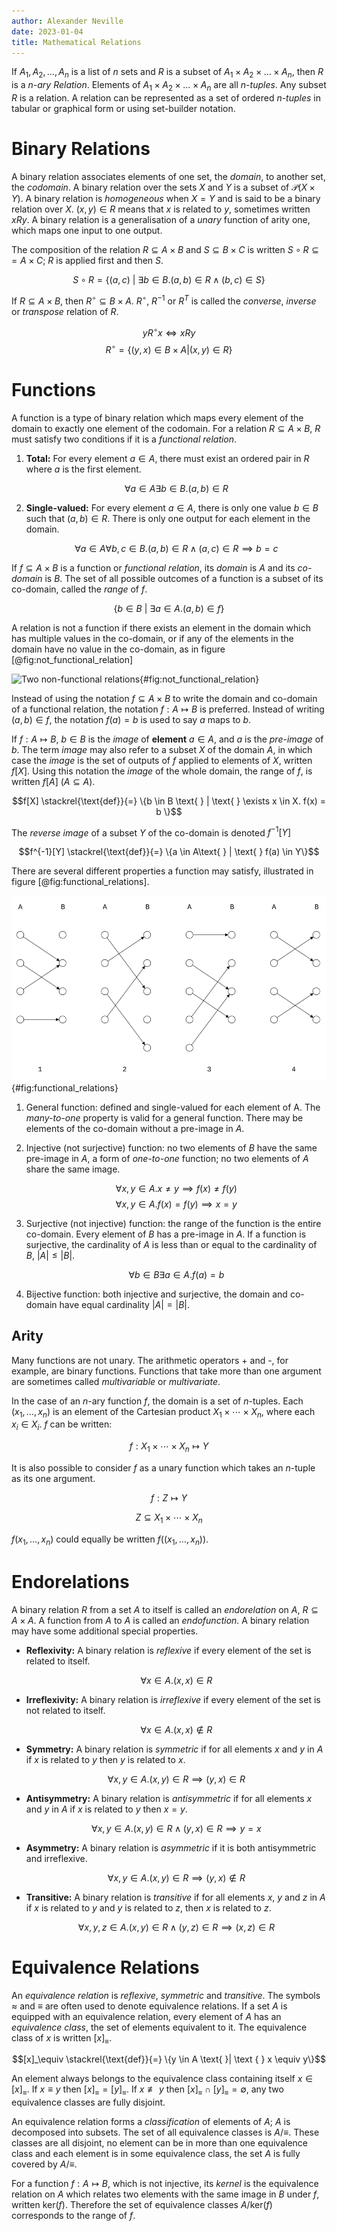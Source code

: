 ```yaml
---
author: Alexander Neville
date: 2023-01-04
title: Mathematical Relations
---
```


If $A_1, A_2, \ldots, A_n$ is a list of $n$ sets and $R$ is a subset of
$A_1 \times A_2 \times \ldots \times A_n$, then $R$ is a _n-ary
Relation_. Elements of $A_1 \times A_2 \times \ldots \times A_n$ are all
_n-tuples_. Any subset $R$ is a relation. A relation can be represented
as a set of ordered _n-tuples_ in tabular or graphical form or using
set-builder notation.

# Binary Relations

A binary relation associates elements of one set, the _domain_, to
another set, the _codomain_. A binary relation over the sets $X$ and $Y$
is a subset of $\mathcal{P}(X \times Y)$. A binary relation is
_homogeneous_ when $X = Y$ and is said to be a binary relation over $X$.
$(x, y) \in R$ means that $x$ is related to $y$, sometimes written
$xRy$. A binary relation is a generalisation of a _unary_ function of
arity one, which maps one input to one output.

The composition of the relation $R \subseteq A \times B$ and
$S \subseteq B \times C$ is written $S \circ R \subseteq = A \times C$;
$R$ is applied first and then $S$.

$$S \circ R = \{(a,c) \text{ } | \text{ } \exists b \in B. (a,b) \in R \land (b,c) \in S \}$$

If $R \subseteq A \times B$, then $R^\circ \subseteq B \times A$.
$R^\circ$, $R^{-1}$ or $R^T$ is called the _converse_, _inverse_ or
_transpose_ relation of $R$.

$$yR^\circ x \iff xRy$$
$$R^\circ = \{(y, x) \in B \times A | (x, y) \in R\}$$

# Functions

A function is a type of binary relation which maps every element of the
domain to exactly one element of the codomain. For a relation
$R \subseteq A \times B$, $R$ must satisfy two conditions if it is a
_functional relation_.

1.  **Total:** For every element $a \in A$, there must exist an ordered
    pair in $R$ where $a$ is the first element.

    $$\forall a \in A \exists b \in B . (a, b) \in R$$

2.  **Single-valued:** For every element $a \in A$, there is only one
    value $b \in B$ such that $(a,b) \in R$. There is only one output
    for each element in the domain.

    $$\forall a \in A \forall b,c \in B. (a,b) \in R \land (a,c) \in R \implies b=c$$

If $f \subseteq A \times B$ is a function or _functional relation_, its
_domain_ is $A$ and its _co-domain_ is $B$. The set of all possible
outcomes of a function is a subset of its co-domain, called the _range_
of $f$.

$$\{b \in B \text{ } | \text{ } \exists a\in A. (a,b) \in f\}$$

A relation is not a function if there exists an element in the domain
which has multiple values in the co-domain, or if any of the elements in
the domain have no value in the co-domain, as in figure
[@fig:not_functional_relation]

![Two non-functional
relations](../res/invalid_functions.svg){#fig:not_functional_relation}

Instead of using the notation $f \subseteq A \times B$ to write the
domain and co-domain of a functional relation, the notation
$f: A \mapsto B$ is preferred. Instead of writing $(a, b) \in f$, the
notation $f(a) = b$ is used to say $a$ maps to $b$.

If $f : A \mapsto B$, $b \in B$ is the _image_ of **element** $a \in A$,
and $a$ is the _pre-image_ of $b$. The term _image_ may also refer to a
subset $X$ of the domain $A$, in which case the _image_ is the set of
outputs of $f$ applied to elements of $X$, written $f[X]$. Using this
notation the _image_ of the whole domain, the range of $f$, is written
$f[A]$ ($A \subseteq A$).

$$f[X] \stackrel{\text{def}}{=} \{b \in B \text{ } | \text{ } \exists x \in X. f(x) = b \}$$

The _reverse image_ of a subset $Y$ of the co-domain is denoted
$f^{-1}[Y]$

$$f^{-1}[Y] \stackrel{\text{def}}{=} \{a \in A\text{ } | \text{ } f(a) \in Y\}$$

There are several different properties a function may satisfy,
illustrated in figure [@fig:functional_relations].

![Set of valid functions](../res/functions.svg){#fig:functional_relations}

1.  General function: defined and single-valued for each element of A.
    The _many-to-one_ property is valid for a general function. There
    may be elements of the co-domain without a pre-image in $A$.

2.  Injective (not surjective) function: no two elements of $B$ have the
    same pre-image in $A$, a form of _one-to-one_ function; no two
    elements of $A$ share the same image.

    $$\forall x,y \in A.x \neq y \implies f(x) \neq f(y)$$
    $$\forall x,y \in A.f(x) = f(y) \implies x=y$$

3.  Surjective (not injective) function: the range of the function is
    the entire co-domain. Every element of $B$ has a pre-image in $A$.
    If a function is surjective, the cardinality of $A$ is less than or
    equal to the cardinality of $B$, $|A| \le |B|$.

    $$\forall b\in B \exists a \in A. f(a) = b$$

4.  Bijective function: both injective and surjective, the domain and
    co-domain have equal cardinality $|A| = |B|$.

## Arity

Many functions are not unary. The arithmetic operators + and -, for
example, are binary functions. Functions that take more than one
argument are sometimes called _multivariable_ or _multivariate_.

In the case of an _n_-ary function $f$, the domain is a set of
_n_-tuples. Each $(x_{1},\ldots,x_{n})$ is an element of the Cartesian
product $X_{1}\times\cdots\times X_{n}$, where each $x_{i} \in X_{i}$.
$f$ can be written:

$$f: X_{1}\times\cdots\times X_{n} \mapsto Y$$

It is also possible to consider $f$ as a unary function which takes an
_n_-tuple as its one argument.

$$f: Z \mapsto Y$$

$$Z \subseteq X_{1}\times\cdots\times X_{n}$$

$f(x_{1},\ldots,x_{n})$ could equally be written
$f((x_{1},\ldots,x_{n}))$.

# Endorelations

A binary relation $R$ from a set $A$ to itself is called an
_endorelation_ on $A$, $R \subseteq A \times A$. A function from $A$ to
$A$ is called an _endofunction_. A binary relation may have some
additional special properties.

- **Reflexivity:** A binary relation is _reflexive_ if every element of
  the set is related to itself.

  $$\forall x \in A. (x,x) \in R$$

- **Irreflexivity:** A binary relation is _irreflexive_ if every element
  of the set is not related to itself.

  $$\forall x \in A. (x,x) \notin R$$

- **Symmetry:** A binary relation is _symmetric_ if for all elements $x$
  and $y$ in $A$ if $x$ is related to $y$ then $y$ is related to $x$.

  $$\forall x,y \in A. (x,y) \in R \implies (y,x) \in R$$

- **Antisymmetry:** A binary relation is _antisymmetric_ if for all
  elements $x$ and $y$ in $A$ if $x$ is related to $y$ then $x = y$.

  $$\forall x,y \in A. (x,y) \in R \land (y,x) \in R \implies y = x$$

- **Asymmetry:** A binary relation is _asymmetric_ if it is both
  antisymmetric and irreflexive.

  $$\forall x,y \in A . (x,y) \in R \implies (y,x) \notin R$$

- **Transitive:** A binary relation is _transitive_ if for all elements
  $x$, $y$ and $z$ in $A$ if $x$ is related to $y$ and $y$ is related to
  $z$, then $x$ is related to $z$.

  $$\forall x,y,z \in A. (x,y) \in R \land (y,z) \in R\implies (x,z) \in R$$

# Equivalence Relations

An _equivalence relation_ is _reflexive_, _symmetric_ and _transitive_.
The symbols $\approx$ and $\equiv$ are often used to denote equivalence
relations. If a set $A$ is equipped with an equivalence relation, every
element of $A$ has an _equivalence class_, the set of elements
equivalent to it. The equivalence class of $x$ is written $[x]_\equiv$.

$$[x]_\equiv \stackrel{\text{def}}{=} \{y \in A \text{ }| \text { } x \equiv y\}$$

An element always belongs to the equivalence class containing itself
$x \in [x]_\equiv$. If $x \equiv y$ then $[x]_\equiv =[y]_\equiv$. If
$x \not\equiv y$ then $[x]_\equiv \cap [y]_\equiv = \emptyset$, any two
equivalence classes are fully disjoint.

An equivalence relation forms a _classification_ of elements of $A$; $A$
is decomposed into subsets. The set of all equivalence classes is
$A/\equiv$. These classes are all disjoint, no element can be in more
than one equivalence class and each element is in some equivalence
class, the set $A$ is fully covered by $A/ \equiv$.

For a function $f: A \mapsto B$, which is not injective, its _kernel_ is
the equivalence relation on $A$ which relates two elements with the same
image in $B$ under $f$, written $\text{ker}(f)$. Therefore the set of
equivalence classes $A / \text{ker}(f)$ corresponds to the range of $f$.

